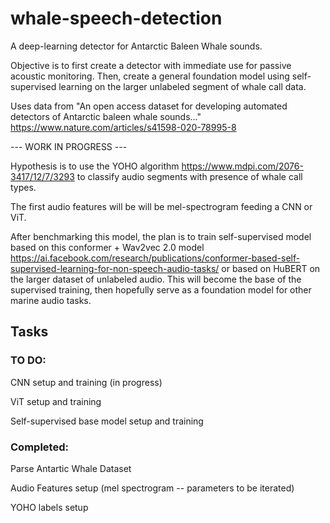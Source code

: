 # whale-speech-detection

A deep-learning detector for Antarctic Baleen Whale sounds.

Objective is to first create a detector with immediate use for passive acoustic monitoring. Then, create a general foundation model using self-supervised learning on the larger unlabeled segment of whale call data.

Uses data from "An open access dataset for developing automated detectors of Antarctic baleen whale sounds..." https://www.nature.com/articles/s41598-020-78995-8

--- WORK IN PROGRESS ---

Hypothesis is to use the YOHO algorithm https://www.mdpi.com/2076-3417/12/7/3293 to classify audio segments with presence of whale call types.

The first audio features will be will be mel-spectrogram feeding a CNN or ViT.

After benchmarking this model, the plan is to train self-supervised model based on this conformer + Wav2vec 2.0 model https://ai.facebook.com/research/publications/conformer-based-self-supervised-learning-for-non-speech-audio-tasks/ or based on HuBERT on the larger dataset of unlabeled audio.
This will become the base of the supervised training, then hopefully serve as a foundation model for other marine audio tasks.

## Tasks

### TO DO:
CNN setup and training (in progress)

ViT setup and training

Self-supervised base model setup and training

### Completed:
Parse Antartic Whale Dataset

Audio Features setup (mel spectrogram -- parameters to be iterated)

YOHO labels setup
